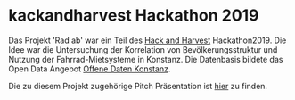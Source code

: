 # kackandharvest Hackathon 2019

Das Projekt 'Rad ab' war ein Teil des [Hack and Harvest](https://www.hackandharvest.farm) Hackathon2019. Die Idee war die Untersuchung der Korrelation von Bevölkerungsstruktur und Nutzung der Fahrrad-Mietsysteme in Konstanz. Die Datenbasis bildete das Open Data Angebot [Offene Daten Konstanz](https://offenedaten-konstanz.de).

Die zu diesem Projekt zugehörige Pitch Präsentation ist [hier](https://r42sys.github.io/hackandharvest-2019.html) zu finden.